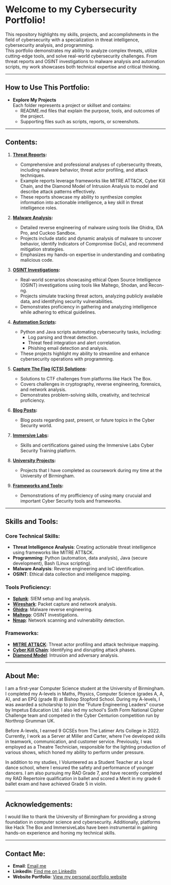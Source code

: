 # Welcome to my Cybersecurity Portfolio!

This repository highlights my skills, projects, and accomplishments in the field of cybersecurity with a specialization in threat intelligence, cybersecurity analysis, and programming.  
This portfolio demonstrates my ability to analyze complex threats, utilize cutting-edge tools, and solve real-world cybersecurity challenges. From threat reports and OSINT investigations to malware analysis and automation scripts, my work showcases both technical expertise and critical thinking.


---

## How to Use This Portfolio:
- **Explore My Projects**  
  Each folder represents a project or skillset and contains:
    - README.md files that explain the purpose, tools, and outcomes of the project.  
    - Supporting files such as scripts, reports, or screenshots.  


---

## Contents:
1. **[Threat Reports](./1.%20Threat%20Reports/):**
    - Comprehensive and professional analyses of cybersecurity threats, including malware behavior, threat actor profiling, and attack techniques.  
    - Example reports leverage frameworks like MITRE ATT&CK, Cyber Kill Chain, and the Diamond Model of Intrusion Analysis to model and describe attack patterns effectively.  
    - These reports showcase my ability to synthesize complex information into actionable intelligence, a key skill in threat intelligence roles.  

2. **[Malware Analysis](./2.%20Malware%20Analysis/):**
    - Detailed reverse engineering of malware using tools like Ghidra, IDA Pro, and Cuckoo Sandbox.  
    - Projects include static and dynamic analysis of malware to uncover behavior, identify Indicators of Compromise (IoCs), and recommend mitigation strategies.  
    - Emphasizes my hands-on expertise in understanding and combating malicious code.  

3. **[OSINT Investigations](./3.%20OSINT%20Investigations/):**
    - Real-world scenarios showcasing ethical Open Source Intelligence (OSINT) investigations using tools like Maltego, Shodan, and Recon-ng.  
    - Projects simulate tracking threat actors, analyzing publicly available data, and identifying security vulnerabilities.  
    - Demonstrates proficiency in gathering and analyzing intelligence while adhering to ethical guidelines.  

4. **[Automation Scripts](./4.%20Automation%20Scripts/):**
    - Python and Java scripts automating cybersecurity tasks, including:  
        - Log parsing and threat detection.  
        - Threat feed integration and alert correlation.  
        - Phishing email detection and analysis.  
    - These projects highlight my ability to streamline and enhance cybersecurity operations with programming.  

5. **[Capture The Flag (CTS) Solutions](./5.%20Capture%20The%20Flag%20(CTS)%20Solutions/):**
    - Solutions to CTF challenges from platforms like Hack The Box.  
    - Covers challenges in cryptography, reverse engineering, forensics, and network analysis.  
    - Demonstrates problem-solving skills, creativity, and technical proficiency.  

6. **[Blog Posts](./6.%20Blog%20Posts/):**
    - Blog posts regarding past, present, or future topics in the Cyber Security world.

8. **[Immersive Labs](./7.%20Immersive%20Labs/):**
    - Skills and certifications gained using the Immersive Labs Cyber Security Training platform.

8. **[University Projects](./8.%20University%20Projects/):**
    - Projects that I have completed as coursework during my time at the University of Birmingham.

10. **[Frameworks and Tools](./9.%20Frameworks%20and%20Tools/):**
     - Demonstrations of my profficiency of using many crucuial and important Cyber Security tools and frameworks.


---

## Skills and Tools:

### Core Technical Skills:
- **Threat Intelligence Analysis**: Creating actionable threat intelligence using frameworks like MITRE ATT&CK.  
- **Programming**: Python (automation, data analysis), Java (secure development), Bash (Linux scripting).  
- **Malware Analysis**: Reverse engineering and IoC identification.  
- **OSINT**: Ethical data collection and intelligence mapping.  

### Tools Proficiency:
- **[Splunk](./9.%20Frameworks%20and%20Tools/splunk/)**: SIEM setup and log analysis.  
- **[Wireshark](./9.%20Frameworks%20and%20Tools/wireshark/)**: Packet capture and network analysis.  
- **[Ghidra](./9.%20Frameworks%20and%20Tools/ghidra/)**: Malware reverse engineering.  
- **[Maltego](./9.%20Frameworks%20and%20Tools/maltego/)**: OSINT investigations.  
- **[Nmap](./9.%20Frameworks%20and%20Tools/nmap/)**: Network scanning and vulnerability detection.  

### Frameworks:
- **[MITRE ATT&CK](./9.%20Frameworks%20and%20Tools/mitre-attck/)**: Threat actor profiling and attack technique mapping.  
- **[Cyber Kill Chain](./9.%20Frameworks%20and%20Tools/cyber-kill-chain/)**: Identifying and disrupting attack phases.  
- **[Diamond Model](./9.%20Frameworks%20and%20Tools/diamond-model/)**: Intrusion and adversary analysis.  


---

## About Me:
I am a first-year Computer Science student at the University of Birmingham. I completed my A-levels in Maths, Physics, Computer Science (grades A, A, A), and an EPQ (grade B) at Bishop Stopford School. During my A-levels, I was awarded a scholarship to join the "Future Engineering Leaders" course by Impetus Education Ltd. I also led my school's Sixth Form National Cipher Challenge team and competed in the Cyber Centurion competition run by Northrop Grumman UK.  

Before A-levels, I earned 9 GCSEs from The Latimer Arts College in 2022.  
Currently, I work as a Server at Miller and Carter, where I’ve developed skills in teamwork, communication, and customer service. Previously, I was employed as a Theatre Technician, responsible for the lighting production of various shows, which honed my ability to perform under pressure.  

In addition to my studies, I Volunteered as a Student Teacher at a local dance school, where I ensured the safety and performance of younger dancers. I am also pursuing my RAD Grade 7, and have recently completed my RAD Repertoire qualification in ballet and scored a Merit in my grade 6 ballet exam and have achieved Grade 5 in violin.  


---

## Acknowledgements:
I would like to thank the University of Birmingham for providing a strong foundation in computer science and cybersecurity. Additionally, platforms like Hack The Box and ImmersiveLabs have been instrumental in gaining hands-on experience and honing my technical skills.


---

## Contact Me:
- **Email**: [Email me](mailto:elliothardywork@gmail.com?subject=CyberSecurityPortfolio)  
- **LinkedIn**: [Find me on LinkedIn](https://www.linkedin.com/in/elliot-anthony-hardy/)  
- **Website Portfolio**: [View my personal portfolio website](http://portfolio.elliothardy.com/)
